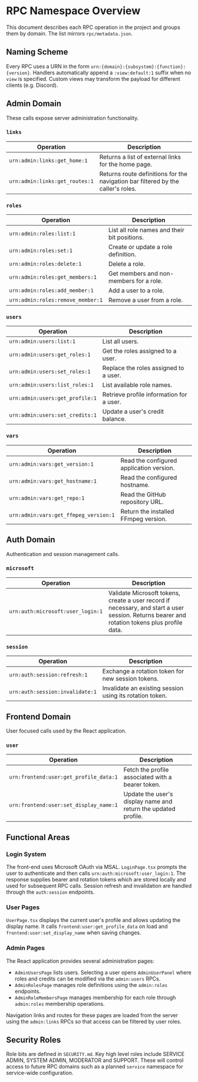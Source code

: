 # RPC Namespace Overview

This document describes each RPC operation in the project and groups them by domain. The list mirrors `rpc/metadata.json`.

## Naming Scheme

Every RPC uses a URN in the form `urn:{domain}:{subsystem}:{function}:{version}`. Handlers automatically append a `:view:default:1` suffix when no `view` is specified. Custom views may transform the payload for different clients (e.g. Discord).

## Admin Domain

These calls expose server administration functionality.

### `links`

| Operation | Description |
|-----------|-------------|
| `urn:admin:links:get_home:1` | Returns a list of external links for the home page. |
| `urn:admin:links:get_routes:1` | Returns route definitions for the navigation bar filtered by the caller's roles. |

### `roles`

| Operation | Description |
|-----------|-------------|
| `urn:admin:roles:list:1` | List all role names and their bit positions. |
| `urn:admin:roles:set:1` | Create or update a role definition. |
| `urn:admin:roles:delete:1` | Delete a role. |
| `urn:admin:roles:get_members:1` | Get members and non-members for a role. |
| `urn:admin:roles:add_member:1` | Add a user to a role. |
| `urn:admin:roles:remove_member:1` | Remove a user from a role. |

### `users`

| Operation | Description |
|-----------|-------------|
| `urn:admin:users:list:1` | List all users. |
| `urn:admin:users:get_roles:1` | Get the roles assigned to a user. |
| `urn:admin:users:set_roles:1` | Replace the roles assigned to a user. |
| `urn:admin:users:list_roles:1` | List available role names. |
| `urn:admin:users:get_profile:1` | Retrieve profile information for a user. |
| `urn:admin:users:set_credits:1` | Update a user's credit balance. |

### `vars`

| Operation | Description |
|-----------|-------------|
| `urn:admin:vars:get_version:1` | Read the configured application version. |
| `urn:admin:vars:get_hostname:1` | Read the configured hostname. |
| `urn:admin:vars:get_repo:1` | Read the GitHub repository URL. |
| `urn:admin:vars:get_ffmpeg_version:1` | Return the installed FFmpeg version. |

## Auth Domain

Authentication and session management calls.

### `microsoft`

| Operation | Description |
|-----------|-------------|
| `urn:auth:microsoft:user_login:1` | Validate Microsoft tokens, create a user record if necessary, and start a user session. Returns bearer and rotation tokens plus profile data. |

### `session`

| Operation | Description |
|-----------|-------------|
| `urn:auth:session:refresh:1` | Exchange a rotation token for new session tokens. |
| `urn:auth:session:invalidate:1` | Invalidate an existing session using its rotation token. |

## Frontend Domain

User focused calls used by the React application.

### `user`

| Operation | Description |
|-----------|-------------|
| `urn:frontend:user:get_profile_data:1` | Fetch the profile associated with a bearer token. |
| `urn:frontend:user:set_display_name:1` | Update the user's display name and return the updated profile. |

## Functional Areas

### Login System

The front-end uses Microsoft OAuth via MSAL. `LoginPage.tsx` prompts the user to authenticate and then calls `urn:auth:microsoft:user_login:1`. The response supplies bearer and rotation tokens which are stored locally and used for subsequent RPC calls. Session refresh and invalidation are handled through the `auth:session` endpoints.

### User Pages

`UserPage.tsx` displays the current user's profile and allows updating the display name. It calls `frontend:user:get_profile_data` on load and `frontend:user:set_display_name` when saving changes.

### Admin Pages

The React application provides several administration pages:

- `AdminUsersPage` lists users. Selecting a user opens `AdminUserPanel` where roles and credits can be modified via the `admin:users` RPCs.
- `AdminRolesPage` manages role definitions using the `admin:roles` endpoints.
- `AdminRoleMembersPage` manages membership for each role through `admin:roles` membership operations.

Navigation links and routes for these pages are loaded from the server using the `admin:links` RPCs so that access can be filtered by user roles.

## Security Roles

Role bits are defined in `SECURITY.md`. Key high level roles include SERVICE ADMIN, SYSTEM ADMIN, MODERATOR and SUPPORT. These will control access to future RPC domains such as a planned `service` namespace for service-wide configuration.

